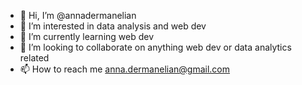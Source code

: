- 👋 Hi, I’m @annadermanelian
- 👀 I’m interested in data analysis and web dev
- 🌱 I’m currently learning web dev
- 💞️ I’m looking to collaborate on anything web dev or data analytics related
- 📫 How to reach me anna.dermanelian@gmail.com

<!---
annadermanelian/annadermanelian is a ✨ special ✨ repository because its `README.md` (this file) appears on your GitHub profile.
You can click the Preview link to take a look at your changes.
--->
